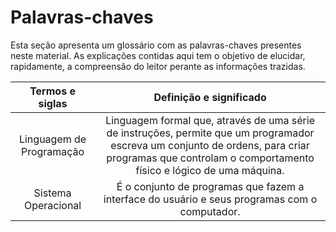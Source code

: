 # Palavras-chaves

Esta seção apresenta um glossário com as palavras-chaves presentes neste material. As explicações contidas aqui tem o objetivo de elucidar, rapidamente, a compreensão do leitor perante as informações trazidas.

|**Termos e siglas**|**Definição e significado**|
|:--:|:--:|
|Linguagem de Programação | Linguagem formal que, através de uma série de instruções, permite que um programador escreva um conjunto de ordens, para criar programas que controlam o comportamento físico e lógico de uma máquina.|
|Sistema Operacional | É o conjunto de programas que fazem a interface do usuário e seus programas com o computador.|

